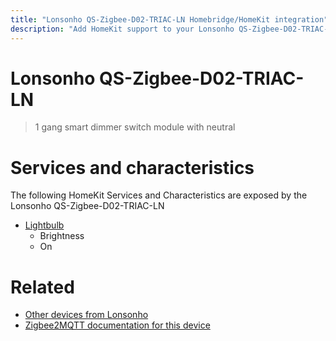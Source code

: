 ```yaml
---
title: "Lonsonho QS-Zigbee-D02-TRIAC-LN Homebridge/HomeKit integration"
description: "Add HomeKit support to your Lonsonho QS-Zigbee-D02-TRIAC-LN, using Homebridge, Zigbee2MQTT and homebridge-z2m."
---
```

<!---
This file has been GENERATED using src/docgen/docgen.ts
DO NOT EDIT THIS FILE MANUALLY!
-->
# Lonsonho QS-Zigbee-D02-TRIAC-LN
> 1 gang smart dimmer switch module with neutral


# Services and characteristics
The following HomeKit Services and Characteristics are exposed by
the Lonsonho QS-Zigbee-D02-TRIAC-LN

* [Lightbulb](../../light.md)
  * Brightness
  * On


# Related
* [Other devices from Lonsonho](../index.md#lonsonho)
* [Zigbee2MQTT documentation for this device](https://www.zigbee2mqtt.io/devices/QS-Zigbee-D02-TRIAC-LN.html)